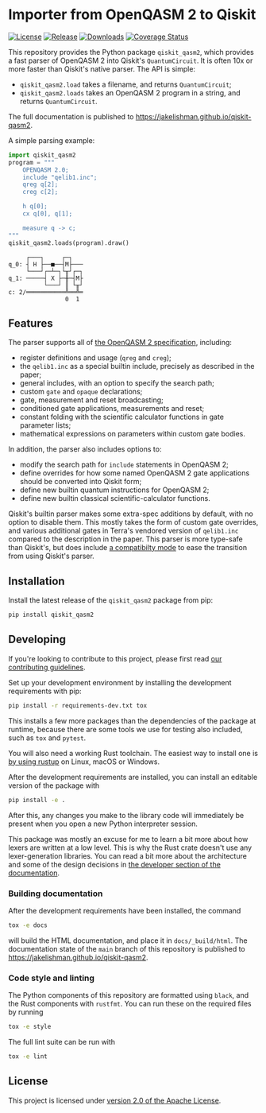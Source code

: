 # Importer from OpenQASM 2 to Qiskit

[![License](https://img.shields.io/github/license/jakelishman/qiskit-qasm2.svg?style=flat)](https://opensource.org/licenses/Apache-2.0) [![Release](https://img.shields.io/github/release/jakelishman/qiskit-qasm2.svg?style=flat)](https://github.com/jakelishman/qiskit-qasm2/releases) [![Downloads](https://img.shields.io/pypi/dm/qiskit-qasm2.svg?style=flat)](https://pypi.org/project/qiskit-qasm2/) [![Coverage Status](https://coveralls.io/repos/github/jakelishman/qiskit-qasm2/badge.svg?branch=main)](https://coveralls.io/github/jakelishman/qiskit-qasm2?branch=main)

This repository provides the Python package `qiskit_qasm2`, which provides a
fast parser of OpenQASM 2 into Qiskit's `QuantumCircuit`.  It is often 10x or
more faster than Qiskit's native parser.  The API is simple:

- `qiskit_qasm2.load` takes a filename, and returns `QuantumCircuit`;
- `qiskit_qasm2.loads` takes an OpenQASM 2 program in a string, and returns
  `QuantumCircuit`.

The full documentation is published to https://jakelishman.github.io/qiskit-qasm2.

A simple parsing example:
```python
import qiskit_qasm2
program = """
    OPENQASM 2.0;
    include "qelib1.inc";
    qreg q[2];
    creg c[2];

    h q[0];
    cx q[0], q[1];

    measure q -> c;
"""
qiskit_qasm2.loads(program).draw()
```
```text
     ┌───┐     ┌─┐
q_0: ┤ H ├──■──┤M├───
     └───┘┌─┴─┐└╥┘┌─┐
q_1: ─────┤ X ├─╫─┤M├
          └───┘ ║ └╥┘
c: 2/═══════════╩══╩═
                0  1
```

## Features

The parser supports all of [the OpenQASM 2
specification](https://arxiv.org/abs/1707.03429v2),
including:

- register definitions and usage (`qreg` and `creg`);
- the `qelib1.inc` as a special builtin include, precisely as described in the
  paper;
- general includes, with an option to specify the search path;
- custom `gate` and `opaque` declarations;
- gate, measurement and reset broadcasting;
- conditioned gate applications, measurements and reset;
- constant folding with the scientific calculator functions in gate parameter
  lists;
- mathematical expressions on parameters within custom gate bodies.

In addition, the parser also includes options to:

- modify the search path for `include` statements in OpenQASM 2;
- define overrides for how some named OpenQASM 2 gate applications should be
  converted into Qiskit form;
- define new builtin quantum instructions for OpenQASM 2;
- define new builtin classical scientific-calculator functions.

Qiskit's builtin parser makes some extra-spec additions by default, with no
option to disable them.  This mostly takes the form of custom gate overrides,
and various additional gates in Terra's vendored version of `qelib1.inc`
compared to the description in the paper.  This parser is more type-safe than
Qiskit's, but does include [a compatibilty mode](https://jakelishman.github.io/qiskit-qasm2/parse.html#qiskit-compatibility)
to ease the transition from using Qiskit's parser.


## Installation

Install the latest release of the `qiskit_qasm2` package from pip:

```bash
pip install qiskit_qasm2
```


## Developing

If you're looking to contribute to this project, please first read
[our contributing guidelines](CONTRIBUTING.md).

Set up your development environment by installing the development requirements
with pip:

```bash
pip install -r requirements-dev.txt tox
```

This installs a few more packages than the dependencies of the package at
runtime, because there are some tools we use for testing also included, such as
`tox` and `pytest`.

You will also need a working Rust toolchain.  The easiest way to install one is
[by using rustup](https://rustup.rs/) on Linux, macOS or Windows.

After the development requirements are installed, you can install an editable
version of the package with

```bash
pip install -e .
```

After this, any changes you make to the library code will immediately be present
when you open a new Python interpreter session.

This package was mostly an excuse for me to learn a bit more about how lexers
are written at a low level.  This is why the Rust crate doesn't use any
lexer-generation libraries.  You can read a bit more about the architecture and
some of the design decisions in [the developer section of the
documentation](https://jakelishman.github.io/qiskit-qasm2/dev.html).


### Building documentation

After the development requirements have been installed, the command

```bash
tox -e docs
```

will build the HTML documentation, and place it in `docs/_build/html`.  The
documentation state of the `main` branch of this repository is published to
https://jakelishman.github.io/qiskit-qasm2.


### Code style and linting

The Python components of this repository are formatted using `black`, and the
Rust components with `rustfmt`.  You can run these on the required files by
running

```bash
tox -e style
```

The full lint suite can be run with

```bash
tox -e lint
```


## License

This project is licensed under [version 2.0 of the Apache License](LICENSE).
